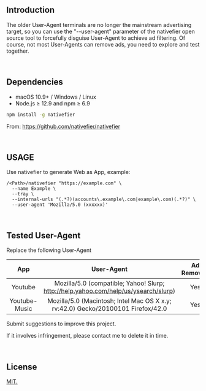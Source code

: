 ## Introduction

The older User-Agent terminals are no longer the mainstream advertising target, so you can use the "--user-agent" parameter of the nativefier open source tool to forcefully disguise User-Agent to achieve ad filtering. Of course, not most User-Agents can remove ads, you need to explore and test together.

<br>


## Dependencies

- macOS 10.9+ / Windows / Linux
- Node.js ≥ 12.9 and npm ≥ 6.9

```bash
npm install -g nativefier
```

From: https://github.com/nativefier/nativefier

<br>

## USAGE

Use nativefier to generate Web as App, example:

```
/<Path>/nativefier "https://example.com" \
  --name Example \
  --tray \
  --internal-urls "(.*?)(accounts\.example\.com|example\.com)(.*?)" \
  --user-agent 'Mozilla/5.0 (xxxxxx)'
```

<br>

## Tested User-Agent

Replace the following User-Agent

|      App      |                          User-Agent                          | Ad Removed |
| :-----------: | :----------------------------------------------------------: | :--------: |
|    Youtube    | Mozilla/5.0 (compatible; Yahoo! Slurp; http://help.yahoo.com/help/us/ysearch/slurp) |    Yes     |
| Youtube-Music | Mozilla/5.0 (Macintosh; Intel Mac OS X x.y; rv:42.0) Gecko/20100101 Firefox/42.0 |    Yes     |

Submit suggestions to improve this project.

If it involves infringement, please contact me to delete it in time.

<br>

## License

[MIT.](https://github.com/garywu520/webapps-ads-removal/blob/main/LICENSE)
